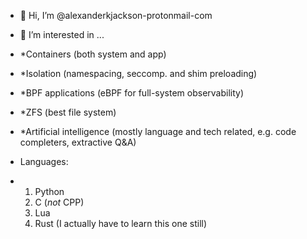 - 👋 Hi, I’m @alexanderkjackson-protonmail-com
- 👀 I’m interested in ...
-    *Containers (both system and app)
-  *Isolation (namespacing, seccomp. and shim preloading)
-  *BPF applications (eBPF for full-system observability)
-  *ZFS (best file system)
-  *Artificial intelligence (mostly language and tech related, e.g. code completers, extractive Q&A)

-  Languages:
-  1. Python
   2. C (*not* CPP)
   3. Lua
   4. Rust (I actually have to learn this one still)
